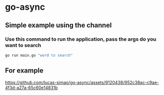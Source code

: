 # go-async

## Simple example using the channel

### Use this command to run the application, pass the args do you want to search
```cmd
go run main.go "word to search"
```

## For example

https://github.com/lucas-simao/go-async/assets/9120438/952c38ac-c9ae-4f3d-a27a-65c60e14831b

